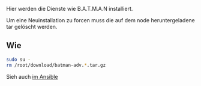 Hier werden die Dienste wie B.A.T.M.A.N installiert.

Um eine Neuinstallation zu forcen muss die auf dem node heruntergeladene tar gelöscht werden.

## Wie
```bash
sudo su -
rm /root/download/batman-adv.*.tar.gz
```

Sieh auch [im Ansible](https://github.com/ffbsee/ffbsee-ansible/blob/master/roles/freifunk-backbone/tasks/main.yml#L29-L34)
